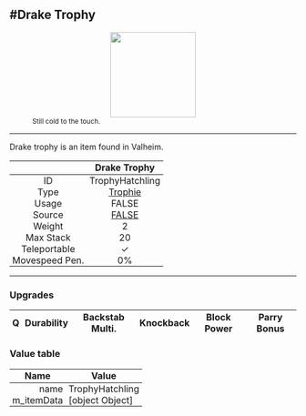 <meta property="og:title" content="Drake Trophy - MoreValheim" /><meta property="og:type" content="website" /><meta property="og:image" content="/assets/drake_trophy.png" /><meta property="og:description" content="Drake Trophy is an item found in Valheim." /><meta name="theme-color" content="#546D78"><meta name="twitter:card" content="summary_large_image">
#Drake Trophy
-------------
<style>img {width:20px;}.tb {width:150px;display: block;margin-left: auto;margin-right: auto;}</style>

<style>.md-typeset table:not([class]) th:not([align]) {min-width:unset!important;}</style>
<style>td{padding:0em 0.3em!important;text-align:center!important;border-left:.05rem solid var(--md-default-fg-color--lightest)}</style>

<style>th{padding:0.1em 0.3em!important;text-align:center!important;font-weight:bold}</style>

<style>pre{text-align:right!important}</style>
<style>table tr td:first-child {border-left: 0;};</style>

<figure><img src="/assets/drake_trophy.png" class="tb" /><figcaption><small>Still cold to the touch.</small></figcaption></figure>

-------------

Drake trophy is an item found in Valheim.

|        | Drake Trophy              |
| ----------- | ------------------------------------ |
| ID |TrophyHatchling
| Type | [Trophie](../../types/trophie)
| Usage | FALSE<br>
| Source | [FALSE](../../items/false)
| Weight | 2 |
| Max Stack | 20 |
| Teleportable | ✓
| Movespeed Pen. | 0%


-------------

### Upgrades
| Q | Durability | Backstab Multi. | Knockback | Block Power | Parry Bonus
| - | - | - | - | - | - 


### Value table
| Name | Value
| - | - |
| <div style="text-align:right">name</div> | <div style="text-align:left">TrophyHatchling</div> | 
| <div style="text-align:right">m_itemData</div> | <div style="text-align:left">[object Object]</div> | 
